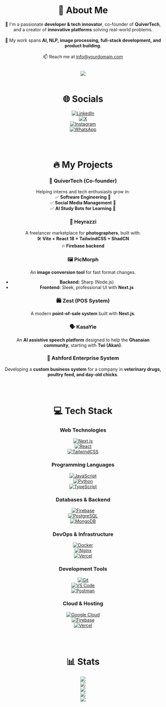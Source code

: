 <div align="center">

# 💫 About Me

🚀 I'm a passionate **developer & tech innovator**, co-founder of **QuiverTech**, and a creator of **innovative platforms** solving real-world problems.<br>  
🎯 My work spans **AI, NLP, image processing, full-stack development, and product building**.<br>  
📫 Reach me at [info@yourdomain.com](mailto:info@yourdomain.com)<br><br>

![](https://komarev.com/ghpvc/?username=saintdannyyy&color=blue)
<br><br>

# 🌐 Socials

[![LinkedIn](https://img.shields.io/badge/LinkedIn-%230077B5.svg?logo=linkedin&logoColor=white)](https://linkedin.com/in/your-profile)  
[![X](https://img.shields.io/badge/X-black.svg?logo=X&logoColor=white)](https://x.com/yourhandle)  
[![Instagram](https://img.shields.io/badge/Instagram-%23E4405F.svg?logo=Instagram&logoColor=white)](https://instagram.com/yourhandle)  
[![WhatsApp](https://img.shields.io/badge/WhatsApp-25D366?logo=whatsapp&logoColor=white)](https://chat.whatsapp.com/invite/yourchannel)

<br><br>

# 🔥 My Projects

### **🚀 QuiverTech** (Co-founder)

Helping interns and tech enthusiasts grow in:  
✅ **Software Engineering** 🚀  
✅ **Social Media Management** 📢  
✅ **AI Study Bots for Learning** 🤖

### **📸 Heyrazzi**

A freelancer marketplace for **photographers**, built with:  
🛠️ **Vite + React 18 + TailwindCSS + ShadCN**  
🔥 **Firebase backend**

### **🖼️ PicMorph**

An **image conversion tool** for fast format changes.

- **Backend:** Sharp (Node.js)
- **Frontend:** Sleek, professional UI with **Next.js**

### **🛍️ Zest (POS System)**

A modern **point-of-sale system** built with **Next.js**.

### **🗣️ KasaYie**

An **AI assistive speech platform** designed to help the **Ghanaian community**, starting with **Twi (Akan)**.

### **🐔 Ashford Enterprise System**

Developing a **custom business system** for a company in **veterinary drugs, poultry feed, and day-old chicks**.

<br><br>

# 💻 Tech Stack

### **Web Technologies**

[![Next.js](https://img.shields.io/badge/Next.js-black?style=for-the-badge&logo=next.js&logoColor=white)](https://nextjs.org)  
[![React](https://img.shields.io/badge/React-61DAFB?style=for-the-badge&logo=react&logoColor=black)](https://reactjs.org)  
[![TailwindCSS](https://img.shields.io/badge/TailwindCSS-%2338B2AC.svg?style=for-the-badge&logo=tailwind-css&logoColor=white)](https://tailwindcss.com)

### **Programming Languages**

[![JavaScript](https://img.shields.io/badge/JavaScript-%23F7DF1E.svg?style=for-the-badge&logo=javascript&logoColor=black)](https://www.javascript.com)  
[![Python](https://img.shields.io/badge/Python-3776AB?style=for-the-badge&logo=python&logoColor=white)](https://www.python.org)  
[![TypeScript](https://img.shields.io/badge/TypeScript-007ACC?style=for-the-badge&logo=typescript&logoColor=white)](https://www.typescriptlang.org)

### **Databases & Backend**

[![Firebase](https://img.shields.io/badge/Firebase-FFCA28?style=for-the-badge&logo=firebase&logoColor=black)](https://firebase.google.com)  
[![PostgreSQL](https://img.shields.io/badge/PostgreSQL-336791?style=for-the-badge&logo=postgresql&logoColor=white)](https://www.postgresql.org)  
[![MongoDB](https://img.shields.io/badge/MongoDB-47A248?style=for-the-badge&logo=mongodb&logoColor=white)](https://www.mongodb.com)

### **DevOps & Infrastructure**

[![Docker](https://img.shields.io/badge/Docker-2496ED?style=for-the-badge&logo=docker&logoColor=white)](https://www.docker.com)  
[![Nginx](https://img.shields.io/badge/nginx-%23009639.svg?style=for-the-badge&logo=nginx&logoColor=white)](https://nginx.org)  
[![Vercel](https://img.shields.io/badge/Vercel-%23000000.svg?style=for-the-badge&logo=vercel&logoColor=white)](https://vercel.com)

### **Development Tools**

[![Git](https://img.shields.io/badge/Git-F05032?style=for-the-badge&logo=git&logoColor=white)](https://git-scm.com)  
[![VS Code](https://img.shields.io/badge/VS%20Code-007ACC?style=for-the-badge&logo=visual-studio-code&logoColor=white)](https://code.visualstudio.com)  
[![Postman](https://img.shields.io/badge/Postman-FF6C37?style=for-the-badge&logo=postman&logoColor=white)](https://www.postman.com)

### **Cloud & Hosting**

[![Google Cloud](https://img.shields.io/badge/Google%20Cloud-%234285F4.svg?style=for-the-badge&logo=google-cloud&logoColor=white)](https://cloud.google.com)  
[![Firebase](https://img.shields.io/badge/Firebase-%23039BE5.svg?style=for-the-badge&logo=firebase)](https://firebase.google.com)  
[![Vercel](https://img.shields.io/badge/Vercel-%23000000.svg?style=for-the-badge&logo=vercel&logoColor=white)](https://vercel.com)

<br><br>

# 📊 Stats

[![](https://github-profile-trophy.vercel.app/?username=saintdannyyy&theme=onedark)](https://github.com/saintdannyyy/github-profile-trophy&hide_border=true&count_private=true)  
![](https://github-contributor-stats.vercel.app/api?username=saintdannyyy&limit=5&theme=dark&combine_all_yearly_contributions=true)  
![](https://github-readme-streak-stats.herokuapp.com/?user=saintdannyyy&theme=dark&hide_border=false)  
![](https://github-readme-stats.vercel.app/api?username=saintdannyyy&theme=dark&hide_border=false&include_all_commits=true&count_private=true)  
![](https://github-readme-stats.vercel.app/api/top-langs/?username=saintdannyyy&theme=dark&hide_border=false&include_all_commits=true&count_private=true&layout=compact)

</div>

